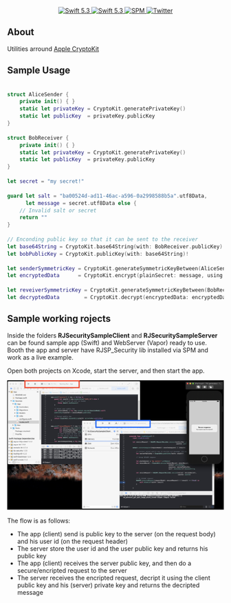 <p align="center">
   <a href="https://developer.apple.com/swift/">
      <img src="https://img.shields.io/badge/Swift-5.3-orange.svg?style=flat" alt="Swift 5.3">
   </a>
    <a href="https://developer.apple.com/swift/">
      <img src="https://img.shields.io/badge/Xcode-12.0.1-blue.svg" alt="Swift 5.3">
   </a>
   <a href="https://github.com/apple/swift-package-manager">
      <img src="https://img.shields.io/badge/Swift%20Package%20Manager-compatible-brightgreen.svg" alt="SPM">
   </a>
   <a href="https://twitter.com/ricardo_psantos/">
      <img src="https://img.shields.io/badge/Twitter-@ricardo_psantos-blue.svg?style=flat" alt="Twitter">
   </a>
</p>

## About

Utilities arround [Apple CryptoKit](https://developer.apple.com/documentation/cryptokit)

## Sample Usage

```swift

struct AliceSender {
    private init() { }
    static let privateKey = CryptoKit.generatePrivateKey()
    static let publicKey  = privateKey.publicKey
}
 
struct BobReceiver {
    private init() { }
    static let privateKey = CryptoKit.generatePrivateKey()
    static let publicKey  = privateKey.publicKey
}

let secret = "my secret!"

guard let salt = "ba00524d-ad11-46ac-a596-0a2998588b5a".utf8Data,
      let message = secret.utf8Data else {
    // Invalid salt or secret
    return ""
}

// Enconding public key so that it can be sent to the receiver
let base64String = CryptoKit.base64String(with: BobReceiver.publicKey)
let bobPublicKey = CryptoKit.publicKey(with: base64String)!

let senderSymmetricKey = CryptoKit.generateSymmetricKeyBetween(AliceSender.privateKey, and: bobPublicKey, salt: salt)!
let encryptedData      = CryptoKit.encrypt(plainSecret: message, using: senderSymmetricKey)!

let reveiverSymmetricKey = CryptoKit.generateSymmetricKeyBetween(BobReceiver.privateKey, and: AliceSender.publicKey, salt: salt)!
let decryptedData        = CryptoKit.decrypt(encryptedData: encryptedData, using: reveiverSymmetricKey)

```

## Sample working rojects

Inside the folders __RJSecuritySampleClient__ and __RJSecuritySampleServer__ can be found sample app (Swift) and WebServer (Vapor) ready to use. Booth the app and server have RJSP_Security lib installed via SPM and work as a live example.

Open both projects on Xcode, start the server, and then start the app.

![alt text](_Documents/image1.png)

The flow is as follows:

* The app (client) send is public key to the server (on the request body) and his user id (on the request header)
* The server store the user id and the user public key and returns his public key
* The app (client) receives the server public key, and then do a secure/encripted request to the server
* The server receives the encripted request, decript it using the client public key and his (server) private key and returns the decripted message